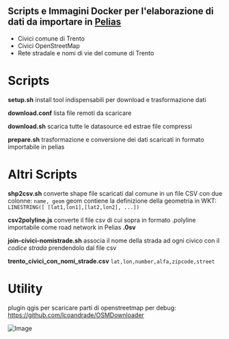 
## Scripts e Immagini Docker per l'elaborazione di dati da importare in [Pelias](https://github.com/pelias)

* Civici comune di Trento
* Civici OpenStreetMap
* Rete stradale e nomi di vie del comune di Trento

# Scripts

**setup.sh**
install tool indispensabili per download e trasformazione dati

**download.conf**
lista file remoti da scaricare

**download.sh**
scarica tutte le datasource ed estrae file compressi

**prepare.sh**
trasformazione e conversione dei dati scaricati in formato importabile in pelias


# Altri Scripts

**shp2csv.sh**
converte shape file scaricati dal comune in un file CSV con due colonne:
```name, geom```
geom contiene la definizione della geometria in WKT:
```LINESTRING([ [lat1,lon1],[lat2,lon2], ...])```

**csv2polyline.js**
converte il file csv di cui sopra in formato .polyline importabile come road network in Pelias **.0sv**

**join-civici-nomistrade.sh**
associa il nome della strada ad ogni civico con il *codice strada* prendendolo dal file csv


**trento_civici_con_nomi_strade.csv**
```lat,lon,number,alfa,zipcode,street```

# Utility 
plugin qgis per scaricare parti di openstreetmap per debug:
https://github.com/lcoandrade/OSMDownloader

![Image](images/test_osm_comune.png)
